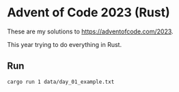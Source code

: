 # Advent of Code 2023 (Rust)

These are my solutions to https://adventofcode.com/2023.

This year trying to do everything in Rust.

## Run

`cargo run 1 data/day_01_example.txt`